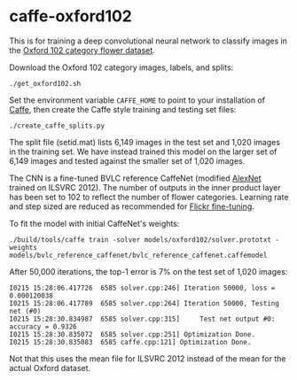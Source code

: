# caffe-oxford102
This is for training a deep convolutional neural network to classify images in the [Oxford 102 category flower dataset](http://www.robots.ox.ac.uk/~vgg/data/flowers/102/index.html).

Download the Oxford 102 category images, labels, and splits:

`./get_oxford102.sh`

Set the environment variable `CAFFE_HOME` to point to your installation of [Caffe](http://caffe.berkeleyvision.org/), then create the Caffe style training and testing set files:

`./create_caffe_splits.py`

The split file (setid.mat) lists 6,149 images in the test set and 1,020 images in the training set. We have instead trained this model on the larger set of 6,149 images and tested against the smaller set of 1,020 images.

The CNN is a fine-tuned BVLC reference CaffeNet (modified [AlexNet](http://papers.nips.cc/paper/4824-imagenet-classification-with-deep-convolutional-neural-networks) trained on ILSVRC 2012). The number of outputs in the inner product layer has been set to 102 to reflect the number of flower categories. Learning rate and step sized are reduced as recommended for [Flickr fine-tuning](http://caffe.berkeleyvision.org/gathered/examples/finetune_flickr_style.html).

To fit the model with initial CaffeNet's weights:

```
./build/tools/caffe train -solver models/oxford102/solver.prototxt -weights models/bvlc_reference_caffenet/bvlc_reference_caffenet.caffemodel
```

After 50,000 iterations, the top-1 error is 7% on the test set of 1,020 images:
```
I0215 15:28:06.417726  6585 solver.cpp:246] Iteration 50000, loss = 0.000120038
I0215 15:28:06.417789  6585 solver.cpp:264] Iteration 50000, Testing net (#0)
I0215 15:28:30.834987  6585 solver.cpp:315]     Test net output #0: accuracy = 0.9326
I0215 15:28:30.835072  6585 solver.cpp:251] Optimization Done.
I0215 15:28:30.835083  6585 caffe.cpp:121] Optimization Done.
```

Not that this uses the mean file for ILSVRC 2012 instead of the mean for the actual Oxford dataset.
